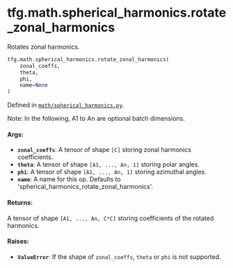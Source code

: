<div itemscope itemtype="http://developers.google.com/ReferenceObject">
<meta itemprop="name" content="tfg.math.spherical_harmonics.rotate_zonal_harmonics" />
<meta itemprop="path" content="Stable" />
</div>

# tfg.math.spherical_harmonics.rotate_zonal_harmonics

Rotates zonal harmonics.

``` python
tfg.math.spherical_harmonics.rotate_zonal_harmonics(
    zonal_coeffs,
    theta,
    phi,
    name=None
)
```



Defined in [`math/spherical_harmonics.py`](https://cs.corp.google.com/#piper///depot/google3/third_party/py/tensorflow_graphics/math/spherical_harmonics.py).

<!-- Placeholder for "Used in" -->

Note:
  In the following, A1 to An are optional batch dimensions.

#### Args:

* <b>`zonal_coeffs`</b>: A tensor of shape `[C]` storing zonal harmonics
    coefficients.
* <b>`theta`</b>: A tensor of shape `[A1, ..., An, 1]` storing polar angles.
* <b>`phi`</b>: A tensor of shape `[A1, ..., An, 1]` storing azimuthal angles.
* <b>`name`</b>: A name for this op. Defaults to
    'spherical_harmonics_rotate_zonal_harmonics'.


#### Returns:

A tensor of shape `[A1, ..., An, C*C]` storing coefficients of the rotated
harmonics.


#### Raises:

* <b>`ValueError`</b>: If the shape of `zonal_coeffs`, `theta` or `phi` is not
    supported.